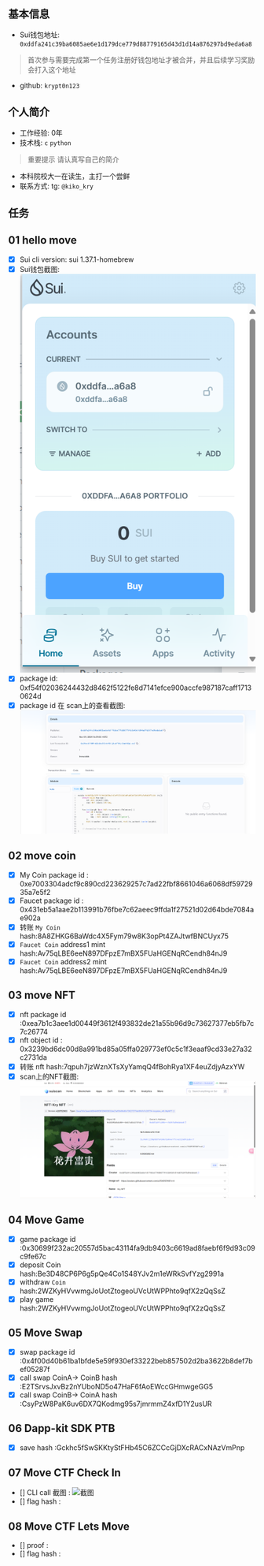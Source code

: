 ## 基本信息
- Sui钱包地址: `0xddfa241c39ba6085ae6e1d179dce779d88779165d43d1d14a876297bd9eda6a8`
> 首次参与需要完成第一个任务注册好钱包地址才被合并，并且后续学习奖励会打入这个地址
- github: `krypt0n123`

## 个人简介
- 工作经验: 0年
- 技术栈: `c` `python`
> 重要提示 请认真写自己的简介
- 本科院校大一在读生，主打一个尝鲜
- 联系方式: tg: `@kiko_kry` 

## 任务

##   01 hello move  
- [x] Sui cli version: sui 1.37.1-homebrew
- [x] Sui钱包截图: ![Sui钱包截图](./images/K.png)
- [x] package id: 0xf54f02036244432d8462f5122fe8d7141efce900accfe987187caff17130624d
- [X] package id 在 scan上的查看截图:![Scan截图](./images/l.png)

##   02 move coin
- [x] My Coin package id : 0xe7003304adcf9c890cd223629257c7ad22fbf8661046a6068df5972935a7e5f2
- [x] Faucet package id : 0x431eb5a1aae2b113991b76fbe7c62aeec9ffda1f27521d02d64bde7084ae902a
- [x] 转账 `My Coin` hash:8A8ZHKG6BaWdc4X5Fym79w8K3opPt4ZAJtwfBNCUyx75
- [x] `Faucet Coin` address1 mint hash:Av75qLBE6eeN897DFpzE7mBX5FUaHGENqRCendh84nJ9
- [x] `Faucet Coin` address2 mint hash:Av75qLBE6eeN897DFpzE7mBX5FUaHGENqRCendh84nJ9

##   03 move NFT
- [x] nft package id :0xea7b1c3aee1d00449f3612f493832de21a55b96d9c73627377eb5fb7c7c26774
- [x] nft object id : 0x3239bd6dc00d8a991bd85a05ffa029773ef0c5c1f3eaaf9cd33e27a32c2731da
- [x] 转账 nft  hash:7qpuh7jzWznXTsXyYamqQ4fBohRya1XF4euZdjyAzxYW
- [x] scan上的NFT截图:![Scan截图](./images/NFT.png)

##   04 Move Game
- [x] game package id :0x30699f232ac20557d5bac43114fa9db9403c6619ad8faebf6f9d93c09c9fe67c
- [x] deposit Coin hash:Be3D48CP6P6g5pQe4Co1S48YJv2m1eWRkSvfYzg2991a
- [x] withdraw `Coin` hash:2WZKyHVvwmgJoUotZtogeoUVcUtWPPhto9qfX2zQqSsZ
- [x] play game hash:2WZKyHVvwmgJoUotZtogeoUVcUtWPPhto9qfX2zQqSsZ

##   05 Move Swap
- [x] swap package id :0x4f00d40b61ba1bfde5e59f930ef33222beb857502d2ba3622b8def7bef05287f
- [x] call swap CoinA-> CoinB  hash :E2TSrvsJxvBz2nYUboND5o47HaF6fAoEWccGHmwgeGG5
- [x] call swap CoinB-> CoinA  hash :CsyPzW8PaK6uv6DX7QKodmg95s7jmrmmZ4xfD1Y2usUR

##   06 Dapp-kit SDK PTB
- [x] save hash :Gckhc5fSwSKKtyStFHb45C6ZCCcGjDXcRACxNAzVmPnp

##   07 Move CTF Check In
- [] CLI call 截图 : ![截图](./images/你的图片地址)
- [] flag hash :

##   08 Move CTF Lets Move
- [] proof : 
- [] flag hash :
